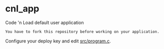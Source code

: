 # cnl_app
Code 'n Load default user application

    You have to fork this repository before working on your application.

Configure your deploy key and edit [src/program.c](src/program.c).
